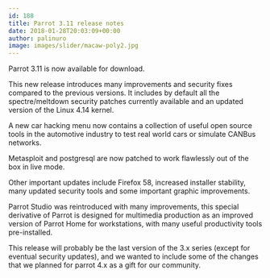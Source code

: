 ```yaml
---
id: 188
title: Parrot 3.11 release notes
date: 2018-01-28T20:03:09+00:00
author: palinuro
image: images/slider/macaw-poly2.jpg
---
```

Parrot 3.11 is now available for download.

This new release introduces many improvements and security fixes compared to the previous versions. It includes by default all the spectre/meltdown security patches currently available and an updated version of the Linux 4.14 kernel.

A new car hacking menu now contains a collection of useful open source tools in the automotive industry to test real world cars or simulate CANBus networks.

Metasploit and postgresql are now patched to work flawlessly out of the box in live mode.

Other important updates include Firefox 58, increased installer stability, many updated security tools and some important graphic improvements.

Parrot Studio was reintroduced with many improvements, this special derivative of Parrot is designed for multimedia production as an improved version of Parrot Home for workstations, with many useful productivity tools pre-installed.

This release will probably be the last version of the 3.x series (except for eventual security updates), and we wanted to include some of the changes that we planned for parrot 4.x as a gift for our community.